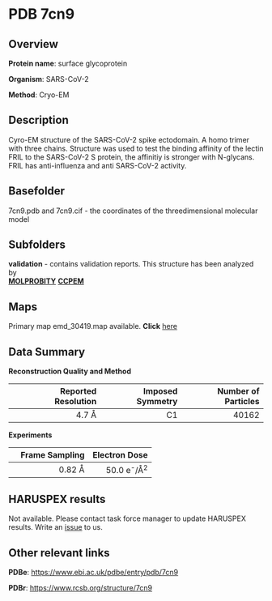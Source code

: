 # PDB 7cn9

## Overview

**Protein name**: surface glycoprotein

**Organism**: SARS-CoV-2

**Method**: Cryo-EM

## Description

Cyro-EM structure of the SARS-CoV-2 spike ectodomain. A homo trimer with three chains. Structure was used to test the binding affinity of the lectin FRIL to the SARS-CoV-2 S protein, the affinitiy is stronger with N-glycans. FRIL has anti-influenza and anti SARS-CoV-2 activity. 

## Basefolder

7cn9.pdb and 7cn9.cif - the coordinates of the threedimensional molecular model

## Subfolders





**validation** - contains validation reports. This structure has been analyzed by <br>  [**MOLPROBITY**](https://github.com/thorn-lab/coronavirus_structural_task_force/tree/master/pdb/surface_glycoprotein/SARS-CoV-2/7cn9/validation/molprobity)   [**CCPEM**](https://github.com/thorn-lab/coronavirus_structural_task_force/tree/master/pdb/surface_glycoprotein/SARS-CoV-2/7cn9/validation/ccpem-validation)



## Maps

Primary map emd_30419.map available. **Click** [here](http://ftp.wwpdb.org/pub/emdb/structures/EMD-30419/map/) 

## Data Summary
**Reconstruction Quality and Method**

|   | Reported Resolution | Imposed Symmetry | Number of Particles |
|---|-------------:|----------------:|--------------:|
|   |4.7 Å|C1|40162|

**Experiments**

|   | Frame Sampling | Electron Dose |
|---|-------------:|----------------:|
|   |0.82 Å|50.0 e<sup>-</sup>/Å<sup>2</sup>|

## HARUSPEX results

Not available. Please contact task force manager to update HARUSPEX results. Write an [issue](https://github.com/thorn-lab/coronavirus_structural_task_force/issues) to us.

## Other relevant links 
**PDBe**:  https://www.ebi.ac.uk/pdbe/entry/pdb/7cn9
 
**PDBr**: https://www.rcsb.org/structure/7cn9 
